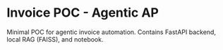 # Invoice POC - Agentic AP
Minimal POC for agentic invoice automation. Contains FastAPI backend, local RAG (FAISS), and notebook.

